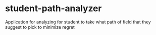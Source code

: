 # student-path-analyzer
Application for analyzing for student to take what path of field that they suggest to pick to minimize regret
